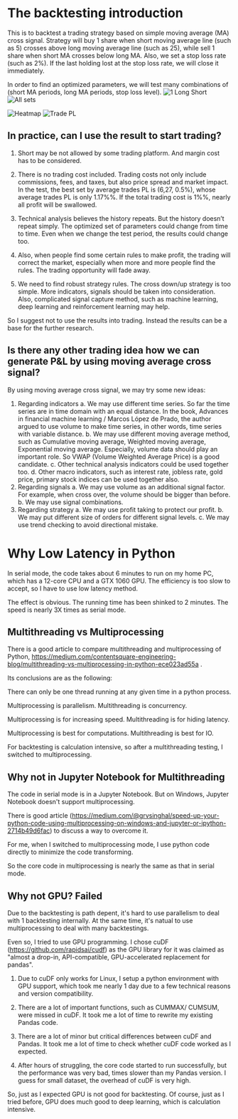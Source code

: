 # The backtesting introduction
This is to backtest a trading strategy based on simple moving average (MA) cross signal. Strategy will buy 1 share when short moving average line (such as 5) crosses above long moving average line (such as 25), while sell 1 share when short MA crosses below long MA. Also, we set a stop loss rate (such as 2%). If the last holding lost at the stop loss rate, we will close it immediately.

In order to find an optimized parameters, we will test many combinations of  (short MA periods, long MA periods, stop loss level). 
![1 Long Short](https://github.com/MRYingLEE/BackTesting-LowLaterncy/blob/master/1Name.png "1 Long Short")
![All sets](https://github.com/MRYingLEE/BackTesting-LowLaterncy/blob/master/Names.png "All sets")

![Heatmap](https://github.com/MRYingLEE/BackTesting-LowLaterncy/blob/master/heatmap1.png "Heatmap of Sharpe Ratio")
![Trade PL](https://github.com/MRYingLEE/BackTesting-LowLaterncy/blob/master/tradepl.png "Trade PL")

## In practice, can I use the result to start trading? 
 
1. Short may be not allowed by some trading platform. And margin cost has to be considered.
2. There is no trading cost included. Trading costs not only include commissions, fees, and taxes, but also price spread and market impact. In the test, the best set by average trades PL is (6,27, 0.5%), whose average trades PL is only 1.17%%. If the total trading cost is 1%%, nearly all profit will be swallowed.
 
3. Technical analysis believes the history repeats. But the history doesn’t repeat simply. The optimized set of parameters could change from time to time. Even when we change the test period, the results could change too.

4. Also, when people find some certain rules to make profit, the trading will correct the market, especially when more and more people find the rules. The trading opportunity will fade away.

4. We need to find robust strategy rules. The cross down/up strategy is too simple. More indicators, signals should be taken into consideration. Also, complicated signal capture method, such as machine learning, deep learning and reinforcement learning may help.

So I suggest not to use the results into trading. Instead the results can be a base for the further research.

## Is there any other trading idea how we can generate P&L by using moving average cross signal? 
By using moving average cross signal, we may try some new ideas:
1.	Regarding indicators
a.	We may use different time series. So far the time series are in time domain with an equal distance. In the book, Advances in financial machine learning / Marcos López de Prado, the author argued to use volume to make time series, in other words, time series with variable distance.
b.	We may use different moving average method, such as Cumulative moving average, Weighted moving average, Exponential moving average. Especially, volume data should play an important role. So VWAP (Volume Weighted Average Price) is a good candidate.
c.	Other technical analysis indicators could be used together too.
d.	Other macro indicators, such as interest rate, jobless rate, gold price, primary stock indices can be used together also.
2.	Regarding signals
a.	We may use volume as an additional signal factor. For example, when cross over, the volume should be bigger than before.
b.	We may use signal combinations.
3.	Regarding strategy
a.	We may use profit taking to protect our profit.
b.	We may put different size of orders for different signal levels.
c.	We may use trend checking to avoid directional mistake.

# Why Low Latency in Python
In serial mode, the code takes about 6 minutes to run on my home PC, which has a 12-core CPU and a GTX 1060 GPU.
The efficiency is too slow to accept, so I have to use low latency method.

The effect is obvious. The running time has been shinked to 2 minutes. The speed is nearly 3X times as serial mode.

## Multithreading vs Multiprocessing
There is a good article to compare multithreading and multiprocessing of Python,
https://medium.com/contentsquare-engineering-blog/multithreading-vs-multiprocessing-in-python-ece023ad55a .

Its conclusions are as the following:

  There can only be one thread running at any given time in a python process.
  
  Multiprocessing is parallelism. Multithreading is concurrency.
  
  Multiprocessing is for increasing speed. Multithreading is for hiding latency.
  
  Multiprocessing is best for computations. Multithreading is best for IO.
  
  
For backtesting is calculation intensive, so after a multithreading testing, I switched to multiprocessing.  

## Why not in Jupyter Notebook for Multithreading

The code in serial mode is in a Jupyter Notebook. But on Windows, Jupyter Notebook doesn't support multiprocessing.

There is good article (https://medium.com/@grvsinghal/speed-up-your-python-code-using-multiprocessing-on-windows-and-jupyter-or-ipython-2714b49d6fac) to discuss a way to overcome it.

For me, when I switched to multiprocessing mode, I use python code directly to minimize the code transforming. 

So the core code in multiprocessing is nearly the same as that in serial mode.

## Why not GPU? Failed
Due to the backtesting is path depent, it's hard to use parallelism to deal with 1 backtesting internally. At the same time, it's natual to use multiprocessing to deal with many backtestings.

Even so, I tried to use GPU programming. I chose cuDF (https://github.com/rapidsai/cudf) as the GPU library for it was claimed as "almost a drop-in, API-compatible, GPU-accelerated replacement for pandas".

1. Due to cuDF only works for Linux, I setup a python environment with GPU support, which took me nearly 1 day due to a few technical reasons and version compatibility.

2. There are a lot of important functions, such as CUMMAX/ CUMSUM, were missed in cuDF. It took me a lot of time to rewrite my existing Pandas code.

3. There are a lot of minor but critical differences between cuDF and Pandas. It took me a lot of time to check whether cuDF code worked as I expected.

4. After hours of struggling, the core code started to run successfully, but the performance was very bad, times slower than my Pandas version. I guess for small dataset, the overhead of cuDF is very high.

So, just as I expected GPU is not good for backtesting. Of course, just as I tried before, GPU does much good to deep learning, which is calculation intensive.

